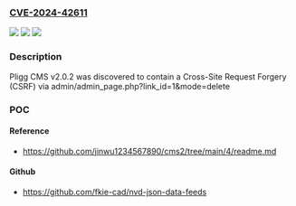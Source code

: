 ### [CVE-2024-42611](https://cve.mitre.org/cgi-bin/cvename.cgi?name=CVE-2024-42611)
![](https://img.shields.io/static/v1?label=Product&message=n%2Fa&color=blue)
![](https://img.shields.io/static/v1?label=Version&message=n%2Fa&color=blue)
![](https://img.shields.io/static/v1?label=Vulnerability&message=n%2Fa&color=brighgreen)

### Description

Pligg CMS v2.0.2 was discovered to contain a Cross-Site Request Forgery (CSRF) via admin/admin_page.php?link_id=1&mode=delete

### POC

#### Reference
- https://github.com/jinwu1234567890/cms2/tree/main/4/readme.md

#### Github
- https://github.com/fkie-cad/nvd-json-data-feeds

